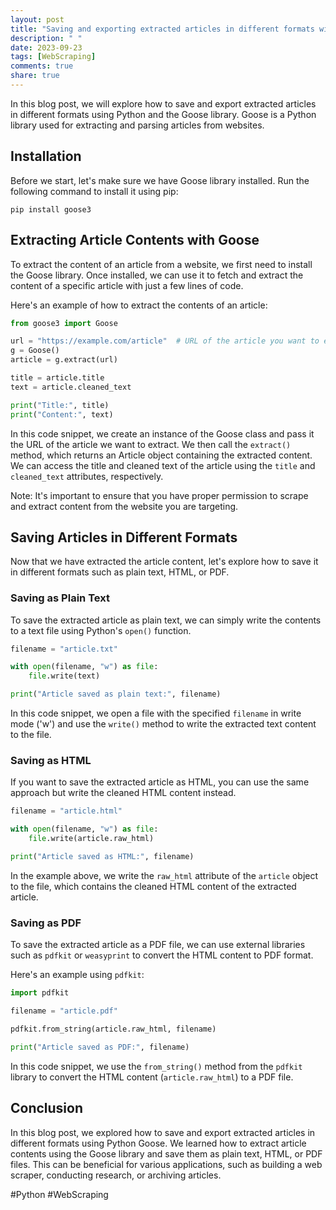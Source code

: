 ```yaml
---
layout: post
title: "Saving and exporting extracted articles in different formats with Python Goose"
description: " "
date: 2023-09-23
tags: [WebScraping]
comments: true
share: true
---
```


In this blog post, we will explore how to save and export extracted articles in different formats using Python and the Goose library. Goose is a Python library used for extracting and parsing articles from websites.

## Installation

Before we start, let's make sure we have Goose library installed. Run the following command to install it using pip:

```
pip install goose3
```

## Extracting Article Contents with Goose

To extract the content of an article from a website, we first need to install the Goose library. Once installed, we can use it to fetch and extract the content of a specific article with just a few lines of code.

Here's an example of how to extract the contents of an article:

```python
from goose3 import Goose

url = "https://example.com/article"  # URL of the article you want to extract
g = Goose()
article = g.extract(url)

title = article.title
text = article.cleaned_text

print("Title:", title)
print("Content:", text)
```

In this code snippet, we create an instance of the Goose class and pass it the URL of the article we want to extract. We then call the `extract()` method, which returns an Article object containing the extracted content. We can access the title and cleaned text of the article using the `title` and `cleaned_text` attributes, respectively.

Note: It's important to ensure that you have proper permission to scrape and extract content from the website you are targeting.

## Saving Articles in Different Formats

Now that we have extracted the article content, let's explore how to save it in different formats such as plain text, HTML, or PDF.

### Saving as Plain Text

To save the extracted article as plain text, we can simply write the contents to a text file using Python's `open()` function.

```python
filename = "article.txt"

with open(filename, "w") as file:
    file.write(text)

print("Article saved as plain text:", filename)
```

In this code snippet, we open a file with the specified `filename` in write mode ('w') and use the `write()` method to write the extracted text content to the file.

### Saving as HTML

If you want to save the extracted article as HTML, you can use the same approach but write the cleaned HTML content instead.

```python
filename = "article.html"

with open(filename, "w") as file:
    file.write(article.raw_html)

print("Article saved as HTML:", filename)
```

In the example above, we write the `raw_html` attribute of the `article` object to the file, which contains the cleaned HTML content of the extracted article.

### Saving as PDF

To save the extracted article as a PDF file, we can use external libraries such as `pdfkit` or `weasyprint` to convert the HTML content to PDF format.

Here's an example using `pdfkit`:

```python
import pdfkit

filename = "article.pdf"

pdfkit.from_string(article.raw_html, filename)

print("Article saved as PDF:", filename)
```

In this code snippet, we use the `from_string()` method from the `pdfkit` library to convert the HTML content (`article.raw_html`) to a PDF file.

## Conclusion

In this blog post, we explored how to save and export extracted articles in different formats using Python Goose. We learned how to extract article contents using the Goose library and save them as plain text, HTML, or PDF files. This can be beneficial for various applications, such as building a web scraper, conducting research, or archiving articles. 

#Python #WebScraping